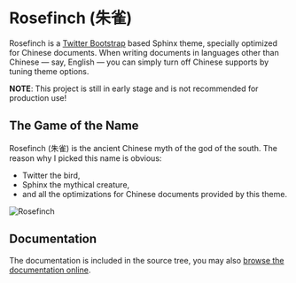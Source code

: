 # Rosefinch (朱雀)

Rosefinch is a [Twitter Bootstrap](http://twitter.github.com/bootstrap/) based Sphinx theme, specially optimized for Chinese documents.  When writing documents in languages other than Chinese &mdash; say, English &mdash; you can simply turn off Chinese supports by tuning theme options.

**NOTE**: This project is still in early stage and is not recommended for production use!

## The Game of the Name

Rosefinch (朱雀) is the ancient Chinese myth of the god of the south.  The reason why I picked this name is obvious:

*   Twitter the bird,
*   Sphinx the mythical creature,
*   and all the optimizations for Chinese documents provided by this theme.

![Rosefinch][rosefinch-logo]

## Documentation

The documentation is included in the source tree, you may also [browse the documentation online](http://liancheng.github.com/rosefinch/).

[rosefinch-logO]: https://raw.github.com/liancheng/rosefinch/master/doc/source/_static/rosefinch-logo.jpg
